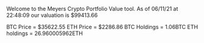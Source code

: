 Welcome to the Meyers Crypto Portfolio Value tool. 
As of 06/11/21 at 22:48:09 our valuation is $99413.66 

BTC Price = $35622.55
 ETH Price = $2286.86
BTC Holdings = 1.06BTC
 ETH holdings = 26.960005962ETH 
